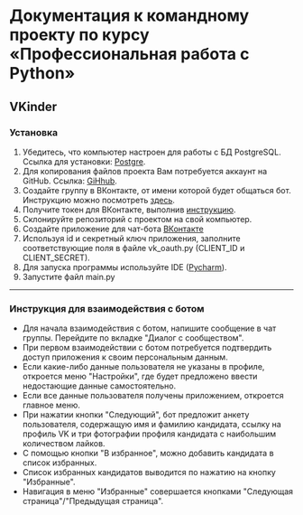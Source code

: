 # Документация к командному проекту по курсу «Профессиональная работа с Python»

## VKinder

### Установка

1. Убедитесь, что компьютер настроен для работы с БД PostgreSQL. Ссылка для установки: [Postgre](https://www.postgresql.org/).
1. Для копирования файлов проекта Вам потребуется аккаунт на GitHub. Ссылка: [GiHhub](https://github.com/).
1. Создайте группу в ВКонтакте, от имени которой будет общаться бот. Инструкцию можно посмотреть [здесь](group_settings.md).
1. Получите токен для ВКонтакте, выполнив [инструкцию](https://docs.google.com/document/d/1_xt16CMeaEir-tWLbUFyleZl6woEdJt-7eyva1coT3w/edit?usp=sharing).
1. Склонируйте репозиторий с проектом на свой компьютер.
1. Создайте приложение для чат-бота [ВКонтакте](https://dev.vk.com/)
1. Используя id и секретный ключ приложения, заполните соответствующие поля в файле vk_oauth.py (CLIENT_ID и CLIENT_SECRET).
1. Для запуска программы используйте IDE ([Pycharm](https://www.jetbrains.com/ru-ru/pycharm/download)).
1. Запустите файл main.py


------


### Инструкция для взаимодействия с ботом

- Для начала взаимодействия с ботом, напишите сообщение в чат группы. Перейдите по вкладке "Диалог с сообществом".
- При первом взаимодействии с ботом потребуется подтвердить доступ приложения к своим персональным данным.
- Если какие-либо данные пользователя не указаны в профиле, откроется меню "Настройки", где будет предложено ввести недостающие данные самостоятельно.
- Если все данные пользователя получены приложением, откроется главное меню.
- При нажатии кнопки "Следующий", бот предложит анкету пользователя, содержащую имя и фамилию кандидата, ссылку на профиль VK и три фотографии профиля кандидата с наибольшим количеством лайков.
- С помощью кнопки "В избранное", можно добавить кандидата в список избранных.
- Список избранных кандидатов выводится по нажатию на кнопку "Избранные".
- Навигация в меню "Избранные" совершается кнопками "Следующая страница"/"Предыдущая страница". 
